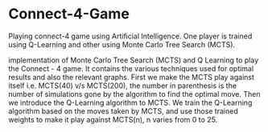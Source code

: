 # Connect-4-Game
Playing connect-4 game using Artificial Intelligence. One player is trained using Q-Learning and other using Monte Carlo Tree Search (MCTS).

implementation of Monte Carlo Tree Search (MCTS) and
Q Learning to play the Connect - 4 game. It contains the various techniques used for
optimal results and also the relevant graphs. First we make the MCTS play against itself
i.e. MCTS(40) v/s MCTS(200), the number in parenthesis is the number of simulations
gone by the algorithm to find the optimal move. Then we introduce the Q-Learning
algorithm to MCTS. We train the Q-Learning algorithm based on the moves taken by
MCTS, and use those trained weights to make it play against MCTS(n), n varies from 0
to 25.
